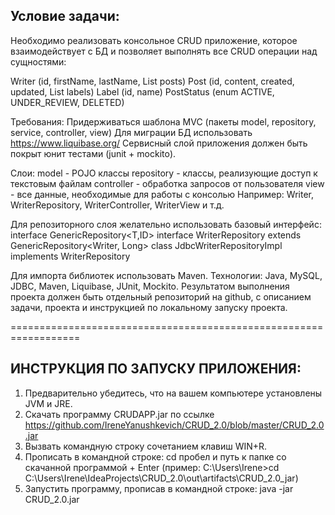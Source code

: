 ## Условие задачи: 

Необходимо реализовать консольное CRUD приложение, которое взаимодействует с БД и позволяет выполнять все CRUD операции над сущностями:

Writer (id, firstName, lastName, List<Post> posts)
Post (id, content, created, updated, List<Label> labels)
Label (id, name)
PostStatus (enum ACTIVE, UNDER_REVIEW, DELETED)

Требования:
Придерживаться шаблона MVC (пакеты model, repository, service, controller, view)
Для миграции БД использовать https://www.liquibase.org/
Сервисный слой приложения должен быть покрыт юнит тестами (junit + mockito).

Слои:
model - POJO клаcсы
repository - классы, реализующие доступ к текстовым файлам
controller - обработка запросов от пользователя
view - все данные, необходимые для работы с консолью
Например: Writer, WriterRepository, WriterController, WriterView и т.д.

Для репозиторного слоя желательно использовать базовый интерфейс:
interface GenericRepository<T,ID>
interface WriterRepository extends GenericRepository<Writer, Long>
class JdbcWriterRepositoryImpl implements WriterRepository

Для импорта библиотек использовать Maven.
Технологии: Java, MySQL, JDBC, Maven, Liquibase, JUnit, Mockito.
Результатом выполнения проекта должен быть отдельный репозиторий на github, с описанием задачи, проекта и инструкцией по локальному запуску проекта.

==================================================================

## ИНСТРУКЦИЯ ПО ЗАПУСКУ ПРИЛОЖЕНИЯ:

1. Предварительно убедитесь, что на вашем компьютере установлены JVM и JRE.
2. Скачать программу CRUDAPP.jar по ссылке https://github.com/IreneYanushkevich/CRUD_2.0/blob/master/CRUD_2.0.jar                                                                                                                                                                
3. Вызвать командную строку сочетанием клавиш WIN+R.
4. Прописать в командной строке: cd пробел и путь к папке со скачанной программой + Enter (пример: C:\Users\Irene>cd C:\Users\Irene\IdeaProjects\CRUD_2.0\out\artifacts\CRUD_2.0_jar)
5. Запустить программу, прописав в командной строке: java -jar CRUD_2.0.jar
